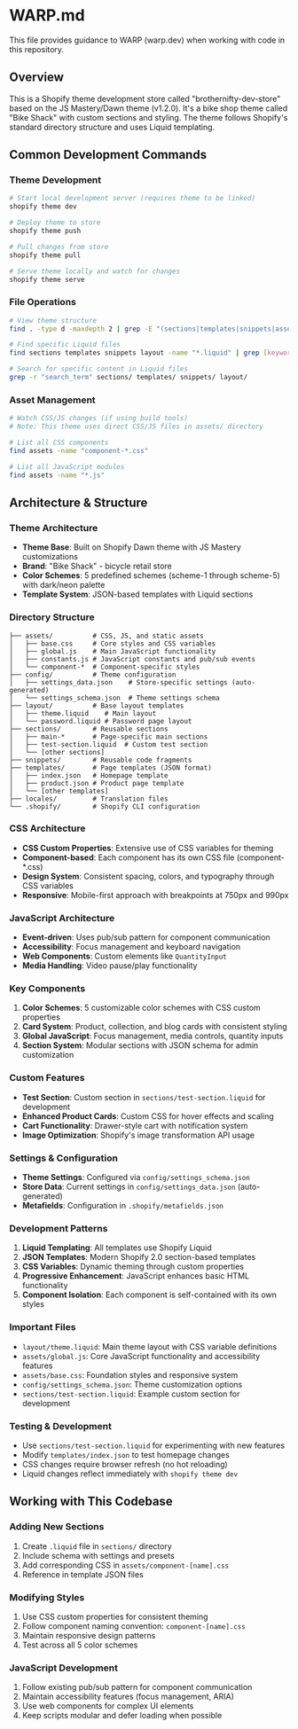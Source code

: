 # WARP.md

This file provides guidance to WARP (warp.dev) when working with code in this repository.

## Overview

This is a Shopify theme development store called "brothernifty-dev-store" based on the JS Mastery/Dawn theme (v1.2.0). It's a bike shop theme called "Bike Shack" with custom sections and styling. The theme follows Shopify's standard directory structure and uses Liquid templating.

## Common Development Commands

### Theme Development
```bash
# Start local development server (requires theme to be linked)
shopify theme dev

# Deploy theme to store
shopify theme push

# Pull changes from store
shopify theme pull

# Serve theme locally and watch for changes
shopify theme serve
```

### File Operations
```bash
# View theme structure
find . -type d -maxdepth 2 | grep -E "(sections|templates|snippets|assets|layout)"

# Find specific Liquid files
find sections templates snippets layout -name "*.liquid" | grep [keyword]

# Search for specific content in Liquid files
grep -r "search_term" sections/ templates/ snippets/ layout/
```

### Asset Management
```bash
# Watch CSS/JS changes (if using build tools)
# Note: This theme uses direct CSS/JS files in assets/ directory

# List all CSS components
find assets -name "component-*.css"

# List all JavaScript modules
find assets -name "*.js"
```

## Architecture & Structure

### Theme Architecture
- **Theme Base**: Built on Shopify Dawn theme with JS Mastery customizations
- **Brand**: "Bike Shack" - bicycle retail store
- **Color Schemes**: 5 predefined schemes (scheme-1 through scheme-5) with dark/neon palette
- **Template System**: JSON-based templates with Liquid sections

### Directory Structure
```
├── assets/          # CSS, JS, and static assets
│   ├── base.css     # Core styles and CSS variables
│   ├── global.js    # Main JavaScript functionality
│   ├── constants.js # JavaScript constants and pub/sub events
│   └── component-*  # Component-specific styles
├── config/          # Theme configuration
│   ├── settings_data.json    # Store-specific settings (auto-generated)
│   └── settings_schema.json  # Theme settings schema
├── layout/          # Base layout templates
│   ├── theme.liquid    # Main layout
│   └── password.liquid # Password page layout
├── sections/        # Reusable sections
│   ├── main-*       # Page-specific main sections
│   ├── test-section.liquid  # Custom test section
│   └── [other sections]
├── snippets/        # Reusable code fragments
├── templates/       # Page templates (JSON format)
│   ├── index.json   # Homepage template
│   ├── product.json # Product page template
│   └── [other templates]
├── locales/         # Translation files
└── .shopify/        # Shopify CLI configuration
```

### CSS Architecture
- **CSS Custom Properties**: Extensive use of CSS variables for theming
- **Component-based**: Each component has its own CSS file (component-*.css)
- **Design System**: Consistent spacing, colors, and typography through CSS variables
- **Responsive**: Mobile-first approach with breakpoints at 750px and 990px

### JavaScript Architecture
- **Event-driven**: Uses pub/sub pattern for component communication
- **Accessibility**: Focus management and keyboard navigation
- **Web Components**: Custom elements like `QuantityInput`
- **Media Handling**: Video pause/play functionality

### Key Components
1. **Color Schemes**: 5 customizable color schemes with CSS custom properties
2. **Card System**: Product, collection, and blog cards with consistent styling
3. **Global JavaScript**: Focus management, media controls, quantity inputs
4. **Section System**: Modular sections with JSON schema for admin customization

### Custom Features
- **Test Section**: Custom section in `sections/test-section.liquid` for development
- **Enhanced Product Cards**: Custom CSS for hover effects and scaling
- **Cart Functionality**: Drawer-style cart with notification system
- **Image Optimization**: Shopify's image transformation API usage

### Settings & Configuration
- **Theme Settings**: Configured via `config/settings_schema.json`
- **Store Data**: Current settings in `config/settings_data.json` (auto-generated)
- **Metafields**: Configuration in `.shopify/metafields.json`

### Development Patterns
1. **Liquid Templating**: All templates use Shopify Liquid
2. **JSON Templates**: Modern Shopify 2.0 section-based templates
3. **CSS Variables**: Dynamic theming through custom properties
4. **Progressive Enhancement**: JavaScript enhances basic HTML functionality
5. **Component Isolation**: Each component is self-contained with its own styles

### Important Files
- `layout/theme.liquid`: Main theme layout with CSS variable definitions
- `assets/global.js`: Core JavaScript functionality and accessibility features
- `assets/base.css`: Foundation styles and responsive system
- `config/settings_schema.json`: Theme customization options
- `sections/test-section.liquid`: Example custom section for development

### Testing & Development
- Use `sections/test-section.liquid` for experimenting with new features
- Modify `templates/index.json` to test homepage changes
- CSS changes require browser refresh (no hot reloading)
- Liquid changes reflect immediately with `shopify theme dev`

## Working with This Codebase

### Adding New Sections
1. Create `.liquid` file in `sections/` directory
2. Include schema with settings and presets
3. Add corresponding CSS in `assets/component-[name].css`
4. Reference in template JSON files

### Modifying Styles
1. Use CSS custom properties for consistent theming
2. Follow component naming convention: `component-[name].css`
3. Maintain responsive design patterns
4. Test across all 5 color schemes

### JavaScript Development
1. Follow existing pub/sub pattern for component communication
2. Maintain accessibility features (focus management, ARIA)
3. Use web components for complex UI elements
4. Keep scripts modular and defer loading when possible
